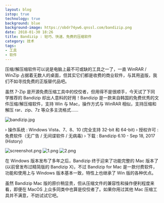 ```yaml
---
layout: blog
istop: true
technology: true
background: blue
background-image: https://obdr74yw6.qnssl.com/bandizip.png
date: 2018-01-30 18:26
title: Bandizip : 轻巧、快速、免费的压缩软件
category: 技术
tags:
- 工具
- 软件
---
```


压缩/解压缩软件可以说是电脑上最不可或缺的工具之一了，一直 WinRAR / WinZip 占据着无数人的桌面，但其实它们都是收费的商业软件，与其用盗版，我们不如寻找免费的正版替代品吧。  

虽然 7-Zip 是开源免费压缩工具中的佼佼者，但用得不是很顺手，今天试了下同学推荐的 Bandizip 却出人意料的好用！Bandizip 是一款来自韩国的免费优秀的文件压缩/解压缩软件，支持 Win 与 Mac，操作方式与 WinRAR 相似，支持压缩和解压 rar、zip、7z 等众多主流格式……  

![bandizip.jpg][1]

› 操作系统 : Windows Vista、7、8、10 (完全支持 32-bit 和 64-bit)
› 授权许可 : 免费软件（无广告 / 无间谍软件 / 无病毒)
› 下载 : Bandizip 6.10 - Sep 18, 2017 (History)

![screenshot.png](https://i.loli.net/2018/01/30/5a70479909136.png)
![1.png](https://i.loli.net/2018/01/30/5a70480134300.png)
![2.png](https://i.loli.net/2018/01/30/5a7048013fac3.png)

在 Windows 版本发布了多年之后，Bandizip 终于迎来了功能完整的 Mac 版本了 (以前曾发布过精简版的 Bandizip X)，不过 Bandizip for Mac 是一款付费软件，功能和使用上与 Windows 版本基本一致，特性上也继承了 Win 版的各种优点。

虽然 Bandizip Mac 版的原价稍显贵，但从压缩文件的兼容性和操作便利程度来看，即便在 MacOS 上众多同类中也算是佼佼者了。如果你用过其他 Mac 压缩工具并不满意，不妨试试它吧。

  [1]: https://obdr74yw6.qnssl.com/bandizip.png